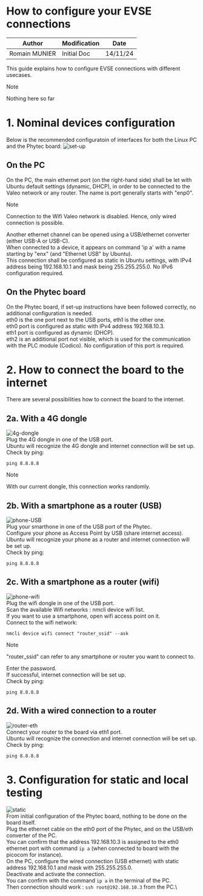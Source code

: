 # How to configure your EVSE connections

| Author                 | Modification        | Date      |
| ---------------------- | ------------------- | ------------------- |
| Romain MUNIER          | Initial Doc         | 14/11/24            |

This guide explains how to configure EVSE connections with different usecases.

> [!NOTE]  
> Nothing here so far

# 1. Nominal devices configuration
Below is the recommended configuratoin of interfaces for both the Linux PC and the Phytec board:
![set-up](https://github.com/romain-valeo/EVSE-connections/blob/main/Phytec-connections-set-up.jpg "set-up")

## On the PC
On the PC, the main ethernet port (on the right-hand side) shall be let with Ubuntu default settings (dynamic, DHCP), in order to be connected to the Valeo network or any router.
The name is port generally starts with "enp0".

> [!NOTE]  
> Connection to the Wifi Valeo network is disabled. Hence, only wired connection is possible.

Another ethernet channel can be opened using a USB/ethernet converter (either USB-A or USB-C).\
When connected to a device, it appears on command 'ip a' with a name starting by "enx" (and "Ethernet USB" by Ubuntu).\
This connection shall be configured as static in Ubuntu settings, with IPv4 address being 192.168.10.1 and mask being 255.255.255.0. No IPv6 configuration required.

## On the Phytec board
On the Phytec board, if set-up instructions have been followed correctly, no additional configuration is needed.\
eth0 is the one port next to the USB ports, eth1 is the other one.\
eth0 port is configured as static with IPv4 address 192.168.10.3.\
eth1 port is configured as dynamic (DHCP).\
eth2 is an additional port not visible, which is used for the communication with the PLC module (Codico). No configuration of this port is required.

# 2. How to connect the board to the internet
There are several possibilities how to connect the board to the internet.

## 2a. With a 4G dongle
![4g-dongle](https://github.com/romain-valeo/EVSE-connections/blob/main/Phytec-connections-USB-4G-dongle.jpg "4g-dongle")\
Plug the 4G dongle in one of the USB port.\
Ubuntu will recognize the 4G dongle and internet connection will be set up.\
Check by ping: 
```
ping 8.8.8.8
```
> [!NOTE]  
> With our current dongle, this connection works randomly.

## 2b. With a smartphone as a router (USB)
![phone-USB](https://github.com/romain-valeo/EVSE-connections/blob/main/Phytec-connections-USB-phone.jpg "phone-USB")\
Plug your smarthone in one of the USB port of the Phytec.\
Configure your phone as Access Point by USB (share internet access).\
Ubuntu will recognize your phone as a router and internet connection will be set up.\
Check by ping: 
```
ping 8.8.8.8
```

## 2c. With a smartphone as a router (wifi)
![phone-wifi](https://github.com/romain-valeo/EVSE-connections/blob/main/Phytec-connections-wifi-phone.jpg "phone-wifi")\
Plug the wifi dongle in one of the USB port.\
Scan the available Wifi networks : nmcli device wifi list.\
If you want to use a smartphone, open wifi access point on it.\
Connect to the wifi network:
```
nmcli device wifi connect "router_ssid" --ask
```
> [!NOTE]  
> "router_ssid" can refer to any smartphone or router you want to connect to.

Enter the password.\
If successful, internet connection will be set up.\
Check by ping: 
```
ping 8.8.8.8
```

## 2d. With a wired connection to a router
![router-eth](https://github.com/romain-valeo/EVSE-connections/blob/main/Phytec-connections-eth-router.jpg "router-eth")\
Connect your router to the board via eth1 port.\
Ubuntu will recognize the connection and internet connection will be set up.\
Check by ping: 
```
ping 8.8.8.8
```
# 3. Configuration for static and local testing
![static](https://github.com/romain-valeo/EVSE-connections/blob/main/Phytec-connections-static-testing.jpg "static")\
From initial configuration of the Phytec board, nothing to be done on the board itself.\
Plug the ethernet cable on the eth0 port of the Phytec, and on the USB/eth converter of the PC.\
You can confirm that the address 192.168.10.3 is assigned to the eth0 ethernet port with command `ip a` (when connected to board with the picocom for instance).\
On the PC, configure the wired connection (USB ethernet) with static address 192.168.10.1 and mask with 255.255.255.0.\
Deactivate and activate the connection.\
You can confirm with the command `ip a` in the terminal of the PC.\
Then connection should work : `ssh root@192.168.10.3` from the PC.\
